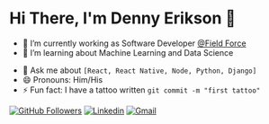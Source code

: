 # Hi There, I'm Denny Erikson 👋

- 🔭 I’m currently working as Software Developer [@Field Force]()
- 🌱 I’m learning about Machine Learning and Data Science
<!-- - 👯 I’m looking to collaborate on Educational and Social impact open source projects -->
- 💬 Ask me about `[React, React Native, Node, Python, Django]` 
- 😄 Pronouns: Him/His
- ⚡ Fun fact: I have a tattoo written `git commit -m "first tattoo"`

[![GitHub Followers](https://img.shields.io/github/followers/denny-erikson?style=flat&labelColor=0D0D0D&logo=Github&Color=white)](https://github.com/denny-erikson)
[![Linkedin](https://img.shields.io/badge/-LinkedIn-060606?style=flat&labelColor=0D0D0D&logo=Linkedin&Color=white)](https://www.linkedin.com/in/dennyerikson/)
[![Gmail](https://img.shields.io/badge/-Gmail-060606?style=flat&labelColor=0D0D0D&logo=Gmail&Color=white)](mail:denny.erikson@gmail.com)

<!---
![Stats Denny's Erikson](https://github-readme-stats.vercel.app/api?username=denny-erikson&show_icons=true&theme=github_dark)
-->
